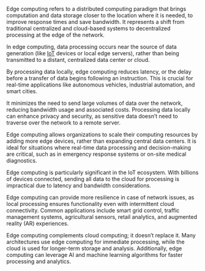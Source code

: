 Edge computing refers to a distributed computing paradigm that brings computation and data storage closer to the location where it is needed, to improve response times and save bandwidth. It represents a shift from traditional centralized and cloud-based systems to decentralized processing at the edge of the network.

In edge computing, data processing occurs near the source of data generation (like [IoT](../terms/iot.md) devices or local edge servers), rather than being transmitted to a distant, centralized data center or cloud.

By processing data locally, edge computing reduces latency, or the delay before a transfer of data begins following an instruction. This is crucial for real-time applications like autonomous vehicles, industrial automation, and smart cities.

It minimizes the need to send large volumes of data over the network, reducing bandwidth usage and associated costs. Processing data locally can enhance privacy and security, as sensitive data doesn’t need to traverse over the network to a remote server.

Edge computing allows organizations to scale their computing resources by adding more edge devices, rather than expanding central data centers. It is ideal for situations where real-time data processing and decision-making are critical, such as in emergency response systems or on-site medical diagnostics.

Edge computing is particularly significant in the IoT ecosystem. With billions of devices connected, sending all data to the cloud for processing is impractical due to latency and bandwidth considerations.

Edge computing can provide more resilience in case of network issues, as local processing ensures functionality even with intermittent cloud connectivity. Common applications include smart grid control, traffic management systems, agricultural sensors, retail analytics, and augmented reality (AR) experiences.

Edge computing complements cloud computing; it doesn’t replace it. Many architectures use edge computing for immediate processing, while the cloud is used for longer-term storage and analysis. Additionally, edge computing can leverage AI and machine learning algorithms for faster processing and analytics.
